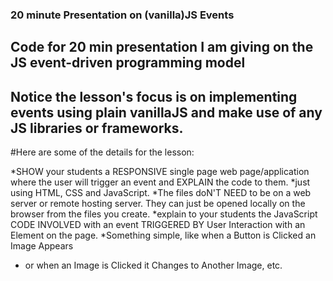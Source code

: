 ### 20 minute Presentation on (vanilla)JS Events
## Code for 20 min presentation I am giving on the JS event-driven programming model
## Notice the lesson's focus is on implementing events using plain vanillaJS and make use of any JS libraries or frameworks.
#Here are some of the details for the lesson:

*SHOW your students a RESPONSIVE single page web page/application where the user will trigger an event and EXPLAIN the code to them.
*just using HTML, CSS and JavaScript.
*The files doN'T NEED to be on a web server or remote hosting server. They can just be opened locally on the browser from the files you create.
*explain to your students the JavaScript CODE INVOLVED with an event TRIGGERED BY User Interaction with an Element on the page.
*Something simple, like when a Button is Clicked an Image Appears
* or when an Image is Clicked it Changes to Another Image, etc.
